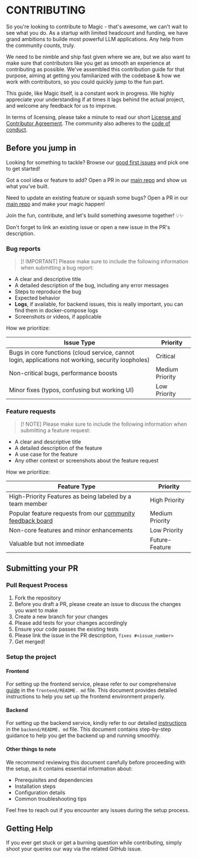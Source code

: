 # CONTRIBUTING

So you're looking to contribute to Magic - that's awesome, we can't wait to see what you do.  As a startup with limited headcount and funding, we have grand ambitions to builde most powerful LLM applications.  Any help from the community counts, truly.

We need to be nimble and ship fast given where we are, but we also want to make sure that contributors like you get as smooth an experience at contributing as possible.  We've assembled this contribution guide for that purpose, aiming at getting you familiarized with the codebase & how we work with contributors, so you could quickly jump to the fun part.

This guide, like Magic itself, is a constant work in progress.  We highly appreciate your understanding if at times it lags behind the actual project, and welcome any feedback for us to improve.

In terms of licensing, please take a minute to read our short [License and Contributor Agreement](./LICENSE).  The community also adheres to the [code of conduct](https://github.com/dtyq/.github/blob/main/CODE_OF_CONDUCT.md).

## Before you jump in

Looking for something to tackle?  Browse our [good first issues](https://github.com/dtyq/magic/issues?q=is%3Aissue%20state%3Aopen%20label%3A%22good%20first%20issue%22) and pick one to get started!

Got a cool idea or feature to add?  Open a PR in our [main repo](https://github.com/dtyq/magic) and show us what you've built.

Need to update an existing feature or squash some bugs?  Open a PR in our [main repo](https://github.com/dtyq/magic) and make your magic happen!

Join the fun, contribute, and let's build something awesome together!  💡✨

Don't forget to link an existing issue or open a new issue in the PR's description.

### Bug reports

> [! IMPORTANT]
> Please make sure to include the following information when submitting a bug report:

- A clear and descriptive title
- A detailed description of the bug, including any error messages
- Steps to reproduce the bug
- Expected behavior
- **Logs**, if available, for backend issues, this is really important, you can find them in docker-compose logs
- Screenshots or videos, if applicable

How we prioritize:

| Issue Type                                                   | Priority        |
| ------------------------------------------------------------ | --------------- |
| Bugs in core functions (cloud service, cannot login, applications not working, security loopholes) | Critical        |
| Non-critical bugs, performance boosts                        | Medium Priority |
| Minor fixes (typos, confusing but working UI)                | Low Priority    |

### Feature requests

> [! NOTE]
> Please make sure to include the following information when submitting a feature request:

- A clear and descriptive title
- A detailed description of the feature
- A use case for the feature
- Any other context or screenshots about the feature request

How we prioritize:

| Feature Type                                                 | Priority        |
| ------------------------------------------------------------ | --------------- |
| High-Priority Features as being labeled by a team member     | High Priority   |
| Popular feature requests from our [community feedback board](https://github.com/dtyq/magic/discussions/categories/feedbacks) | Medium Priority |
| Non-core features and minor enhancements                     | Low Priority    |
| Valuable but not immediate                                   | Future-Feature  |
## Submitting your PR

### Pull Request Process

1.  Fork the repository
2.  Before you draft a PR, please create an issue to discuss the changes you want to make
3.  Create a new branch for your changes
4.  Please add tests for your changes accordingly
5.  Ensure your code passes the existing tests
6.  Please link the issue in the PR description, `fixes #<issue_number>`
7.  Get merged!
### Setup the project

#### Frontend

For setting up the frontend service, please refer to our comprehensive [guide](https://github.com/dtyq/magic/blob/main/frontend/README.md) in the `frontend/README. md` file.  This document provides detailed instructions to help you set up the frontend environment properly.

#### Backend

For setting up the backend service, kindly refer to our detailed [instructions](https://github.com/dtyq/magic/blob/main/backend/README.md) in the `backend/README. md` file.  This document contains step-by-step guidance to help you get the backend up and running smoothly.

#### Other things to note

We recommend reviewing this document carefully before proceeding with the setup, as it contains essential information about:
- Prerequisites and dependencies
- Installation steps
- Configuration details
- Common troubleshooting tips

Feel free to reach out if you encounter any issues during the setup process.
## Getting Help

If you ever get stuck or get a burning question while contributing, simply shoot your queries our way via the related GitHub issue.